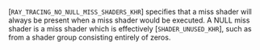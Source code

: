[`RAY_TRACING_NO_NULL_MISS_SHADERS_KHR`]
specifies that a miss shader will always be present when a miss shader
would be executed.
A NULL miss shader is a miss shader which is effectively
[`SHADER_UNUSED_KHR`], such as from a shader group consisting
entirely of zeros.